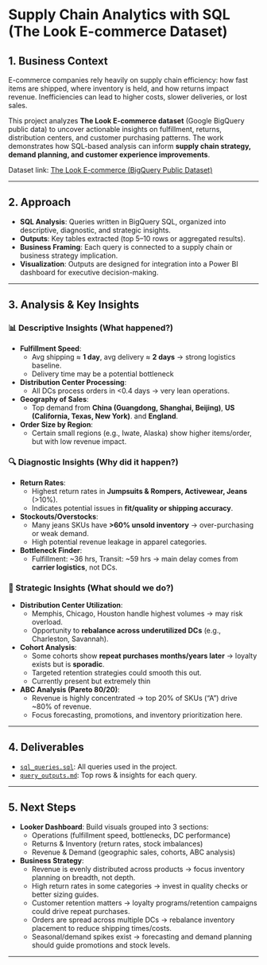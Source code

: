 # Supply Chain Analytics with SQL (The Look E-commerce Dataset)

## 1. Business Context  
E-commerce companies rely heavily on supply chain efficiency: how fast items are shipped, where inventory is held, and how returns impact revenue. Inefficiencies can lead to higher costs, slower deliveries, or lost sales.  

This project analyzes **The Look E-commerce dataset** (Google BigQuery public data) to uncover actionable insights on fulfillment, returns, distribution centers, and customer purchasing patterns. The work demonstrates how SQL-based analysis can inform **supply chain strategy, demand planning, and customer experience improvements**.

Dataset link: [The Look E-commerce (BigQuery Public Dataset)](https://console.cloud.google.com/marketplace/product/bigquery-public-data/thelook-ecommerce)

---

## 2. Approach  
- **SQL Analysis**: Queries written in BigQuery SQL, organized into descriptive, diagnostic, and strategic insights.  
- **Outputs**: Key tables extracted (top 5–10 rows or aggregated results).  
- **Business Framing**: Each query is connected to a supply chain or business strategy implication.  
- **Visualization**: Outputs are designed for integration into a Power BI dashboard for executive decision-making.  

---

## 3. Analysis & Key Insights  

### 📊 Descriptive Insights (What happened?)  
- **Fulfillment Speed**:  
   - Avg shipping ≈ **1 day**, avg delivery ≈ **2 days** → strong logistics baseline.
   - Delivery time may be a potential bottleneck
- **Distribution Center Processing**:  
   - All DCs process orders in <0.4 days → very lean operations.  
- **Geography of Sales**:  
   - Top demand from **China (Guangdong, Shanghai, Beijing)**, **US (California, Texas, New York)**. and **England**.
- **Order Size by Region**:  
   - Certain small regions (e.g., Iwate, Alaska) show higher items/order, but with low revenue impact.  

### 🔍 Diagnostic Insights (Why did it happen?)  
- **Return Rates**:  
   - Highest return rates in **Jumpsuits & Rompers, Activewear, Jeans** (>10%).  
   - Indicates potential issues in **fit/quality or shipping accuracy**.  
- **Stockouts/Overstocks**:  
   - Many jeans SKUs have **>60% unsold inventory** → over-purchasing or weak demand.  
   - High potential revenue leakage in apparel categories.  
- **Bottleneck Finder**:  
   - Fulfillment: ~36 hrs, Transit: ~59 hrs → main delay comes from **carrier logistics**, not DCs.  

### 🚀 Strategic Insights (What should we do?)  
- **Distribution Center Utilization**:  
   - Memphis, Chicago, Houston handle highest volumes → may risk overload.  
   - Opportunity to **rebalance across underutilized DCs** (e.g., Charleston, Savannah).  
- **Cohort Analysis**:  
   - Some cohorts show **repeat purchases months/years later** → loyalty exists but is **sporadic**.  
   - Targeted retention strategies could smooth this out.
   - Currently present but extremely thin
- **ABC Analysis (Pareto 80/20)**:  
   - Revenue is highly concentrated → top 20% of SKUs (“A”) drive ~80% of revenue.  
   - Focus forecasting, promotions, and inventory prioritization here.  

---

## 4. Deliverables  
- [`sql_queries.sql`](./sql_queries.sql): All queries used in the project.  
- [`query_outputs.md`](./query_outputs.md): Top rows & insights for each query.  

---

## 5. Next Steps  
- **Looker Dashboard**: Build visuals grouped into 3 sections:  
   - Operations (fulfillment speed, bottlenecks, DC performance)  
   - Returns & Inventory (return rates, stock imbalances)  
   - Revenue & Demand (geographic sales, cohorts, ABC analysis)  
- **Business Strategy**:  
   - Revenue is evenly distributed across products → focus inventory planning on breadth, not depth.
   - High return rates in some categories → invest in quality checks or better sizing guides.
   - Customer retention matters → loyalty programs/retention campaigns could drive repeat purchases.
   - Orders are spread across multiple DCs → rebalance inventory placement to reduce shipping times/costs.
   - Seasonal/demand spikes exist → forecasting and demand planning should guide promotions and stock levels. 

---
